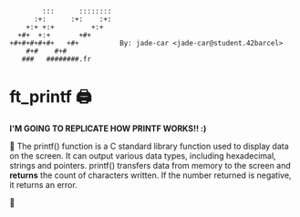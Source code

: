 
            :::      ::::::::
          :+:      :+:    :+:
        +:+ +:+         +:+
      +#+  +:+       +#+      
    +#+#+#+#+#+   +#+          By: jade-car <jade-car@student.42barcel>
        #+#    #+#            
       ###   ########.fr

# ft_printf 🖨️

**I'M GOING TO REPLICATE HOW PRINTF WORKS!! :)**

🔎
The printf() function is a C standard library function used to display data on the screen. It can output various data types, including hexadecimal, strings and pointers. printf() transfers data from memory to the screen and **returns** the count of characters written. If the number returned is negative, it returns an error.
  
🔬
